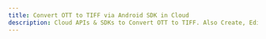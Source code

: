---title: Convert OTT to TIFF via Android SDK in Clouddescription: Cloud APIs & SDKs to Convert OTT to TIFF. Also Create, Edit & Render Microsoft Word & OpenOffice documents in the Cloud.---